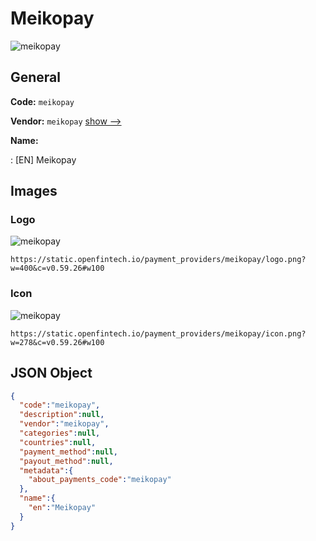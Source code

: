 
# Meikopay 
![meikopay](https://static.openfintech.io/payment_providers/meikopay/logo.png?w=400&c=v0.59.26#w100)  

## General 
 
**Code:** `meikopay` 
 
**Vendor:** `meikopay` [show -->](/vendors/meikopay/) 
 
**Name:** 
 
:	[EN] Meikopay 
 

## Images 

### Logo 
 
![meikopay](https://static.openfintech.io/payment_providers/meikopay/logo.png?w=400&c=v0.59.26#w100)  

```
https://static.openfintech.io/payment_providers/meikopay/logo.png?w=400&c=v0.59.26#w100
```  

### Icon 
 
![meikopay](https://static.openfintech.io/payment_providers/meikopay/icon.png?w=278&c=v0.59.26#w100)  

```
https://static.openfintech.io/payment_providers/meikopay/icon.png?w=278&c=v0.59.26#w100
```  

## JSON Object 

```json
{
  "code":"meikopay",
  "description":null,
  "vendor":"meikopay",
  "categories":null,
  "countries":null,
  "payment_method":null,
  "payout_method":null,
  "metadata":{
    "about_payments_code":"meikopay"
  },
  "name":{
    "en":"Meikopay"
  }
}
```  

